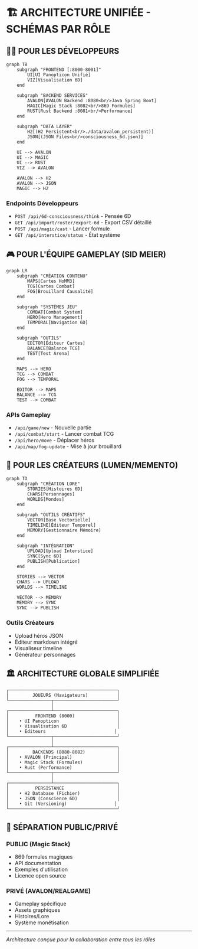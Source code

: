 # 🏗️ ARCHITECTURE UNIFIÉE - SCHÉMAS PAR RÔLE

## 🧑‍💻 POUR LES DÉVELOPPEURS

```mermaid
graph TB
    subgraph "FRONTEND [:8000-8001]"
        UI[UI Panopticon Unifié]
        VIZ[Visualisation 6D]
    end
    
    subgraph "BACKEND SERVICES"
        AVALON[AVALON Backend :8080<br/>Java Spring Boot]
        MAGIC[Magic Stack :8082<br/>869 Formules]
        RUST[Rust Backend :8081<br/>Performance]
    end
    
    subgraph "DATA LAYER"
        H2[(H2 Persistent<br/>./data/avalon_persistent)]
        JSON[(JSON Files<br/>consciousness_6d.json)]
    end
    
    UI --> AVALON
    UI --> MAGIC
    UI --> RUST
    VIZ --> AVALON
    
    AVALON --> H2
    AVALON --> JSON
    MAGIC --> H2
```

### Endpoints Développeurs
- `POST /api/6d-consciousness/think` - Pensée 6D
- `GET /api/import/roster/export-6d` - Export CSV détaillé
- `POST /api/magic/cast` - Lancer formule
- `GET /api/interstice/status` - État système

## 🎮 POUR L'ÉQUIPE GAMEPLAY (SID MEIER)

```mermaid
graph LR
    subgraph "CRÉATION CONTENU"
        MAPS[Cartes HoMM3]
        TCG[Cartes Combat]
        FOG[Brouillard Causalité]
    end
    
    subgraph "SYSTÈMES JEU"
        COMBAT[Combat System]
        HERO[Hero Management]
        TEMPORAL[Navigation 6D]
    end
    
    subgraph "OUTILS"
        EDITOR[Éditeur Cartes]
        BALANCE[Balance TCG]
        TEST[Test Arena]
    end
    
    MAPS --> HERO
    TCG --> COMBAT
    FOG --> TEMPORAL
    
    EDITOR --> MAPS
    BALANCE --> TCG
    TEST --> COMBAT
```

### APIs Gameplay
- `/api/game/new` - Nouvelle partie
- `/api/combat/start` - Lancer combat TCG
- `/api/hero/move` - Déplacer héros
- `/api/map/fog-update` - Mise à jour brouillard

## 🎨 POUR LES CRÉATEURS (LUMEN/MEMENTO)

```mermaid
graph TD
    subgraph "CRÉATION LORE"
        STORIES[Histoires 6D]
        CHARS[Personnages]
        WORLDS[Mondes]
    end
    
    subgraph "OUTILS CRÉATIFS"
        VECTOR[Base Vectorielle]
        TIMELINE[Éditeur Temporel]
        MEMORY[Gestionnaire Mémoire]
    end
    
    subgraph "INTÉGRATION"
        UPLOAD[Upload Interstice]
        SYNC[Sync 6D]
        PUBLISH[Publication]
    end
    
    STORIES --> VECTOR
    CHARS --> UPLOAD
    WORLDS --> TIMELINE
    
    VECTOR --> MEMORY
    MEMORY --> SYNC
    SYNC --> PUBLISH
```

### Outils Créateurs
- Upload héros JSON
- Éditeur markdown intégré
- Visualiseur timeline
- Générateur personnages

## 🏛️ ARCHITECTURE GLOBALE SIMPLIFIÉE

```
┌─────────────────────────────────────────┐
│         JOUEURS (Navigateurs)           │
└────────────────┬────────────────────────┘
                 │
┌────────────────┴────────────────────────┐
│          FRONTEND (8000)                │
│    • UI Panopticon                      │
│    • Visualisation 6D                   │
│    • Éditeurs                          │
└────────────────┬────────────────────────┘
                 │
┌────────────────┴────────────────────────┐
│         BACKENDS (8080-8082)            │
│    • AVALON (Principal)                 │
│    • Magic Stack (Formules)             │
│    • Rust (Performance)                 │
└────────────────┬────────────────────────┘
                 │
┌────────────────┴────────────────────────┐
│          PERSISTANCE                    │
│    • H2 Database (Fichier)              │
│    • JSON (Conscience 6D)               │
│    • Git (Versioning)                  │
└─────────────────────────────────────────┘
```

## 🔐 SÉPARATION PUBLIC/PRIVÉ

### PUBLIC (Magic Stack)
- 869 formules magiques
- API documentation
- Exemples d'utilisation
- Licence open source

### PRIVÉ (AVALON/REALGAME)
- Gameplay spécifique
- Assets graphiques
- Histoires/Lore
- Système monétisation

---
*Architecture conçue pour la collaboration entre tous les rôles*